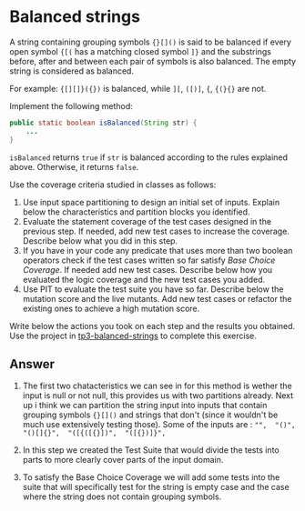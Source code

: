 # Balanced strings

A string containing grouping symbols `{}[]()` is said to be balanced if every open symbol `{[(` has a matching closed symbol `]}` and the substrings before, after and between each pair of symbols is also balanced. The empty string is considered as balanced.

For example: `{[][]}({})` is balanced, while `][`, `([)]`, `{`, `{(}{}` are not.

Implement the following method:

```java
public static boolean isBalanced(String str) {
    ...
}
```

`isBalanced` returns `true` if `str` is balanced according to the rules explained above. Otherwise, it returns `false`.

Use the coverage criteria studied in classes as follows:

1. Use input space partitioning to design an initial set of inputs. Explain below the characteristics and partition blocks you identified.
2. Evaluate the statement coverage of the test cases designed in the previous step. If needed, add new test cases to increase the coverage. Describe below what you did in this step.
3. If you have in your code any predicate that uses more than two boolean operators check if the test cases written so far satisfy *Base Choice Coverage*. If needed add new test cases. Describe below how you evaluated the logic coverage and the new test cases you added.
4. Use PIT to evaluate the test suite you have so far. Describe below the mutation score and the live mutants. Add new test cases or refactor the existing ones to achieve a high mutation score.

Write below the actions you took on each step and the results you obtained.
Use the project in [tp3-balanced-strings](../code/tp3-balanced-strings) to complete this exercise.

## Answer

1. The first two chatacteristics we can see in for this method is wether the input is null or not null, this provides us with two partitions already. Next up i think we can partition the string input into inputs that contain grouping symbols `{}[]()` and strings that don't (since it wouldn't be much use extensively testing those).
Some of the inputs are : 
`
"", 
"()", 
"()[]{}", 
"([{([{}])", 
"([{})]}", 
`

2. In this step we created the Test Suite that would divide the tests into parts to more clearly cover parts of the input domain.

3. To satisfy the Base Choice Coverage we will add some tests into the suite that will specifically test for the string is empty case and the case where the string does not contain grouping symbols.

